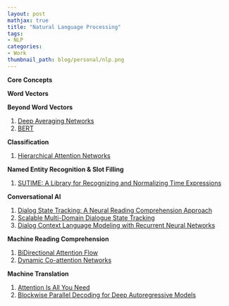 ```yaml
---
layout: post
mathjax: true
title: "Natural Language Processing"
tags:
- NLP
categories:
- Work
thumbnail_path: blog/personal/nlp.png
---
```


**Core Concepts**

**Word Vectors**

**Beyond Word Vectors**

1. [Deep Averaging Networks](https://www.weak-learner.com/blog/2019/07/31/deep-averaging-networks/)
2. [BERT](https://www.weak-learner.com/blog/2019/08/16/bert/)

**Classification**

1. [Hierarchical Attention Networks](https://www.weak-learner.com/blog/2019/06/23/hierarchical_attention_networks/)

**Named Entity Recognition & Slot Filling**

1. [SUTIME: A Library for Recognizing and Normalizing Time Expressions](https://www.weak-learner.com/blog/2019/06/20/SUTime/)

**Conversational AI**

1. [Dialog State Tracking: A Neural Reading Comprehension Approach](https://www.weak-learner.com/blog/2019/08/19/dst-mrc/)
2. [Scalable Multi-Domain Dialogue State Tracking](https://www.weak-learner.com/blog/2019/08/20/scalable-multidomain-dst/)
3. [Dialog Context Language Modeling with Recurrent Neural Networks](https://www.weak-learner.com/blog/2019/11/01/dialog-context-language-modeling/)

**Machine Reading Comprehension**

1. [BiDirectional Attention Flow](https://www.weak-learner.com/blog/2019/08/13/bidirectional-attention-flow/)
2. [Dynamic Co-attention Networks](https://www.weak-learner.com/blog/2019/08/13/dynamic-coattention-network/)

**Machine Translation**

1. [Attention Is All You Need](https://www.weak-learner.com/blog/2019/08/01/attention-is-all-you-need/)
2. [Blockwise Parallel Decoding for Deep Autoregressive Models](https://www.weak-learner.com/blog/2019/08/08/blockwise-parallel-decoding-for-deep-autoregressive-models/)